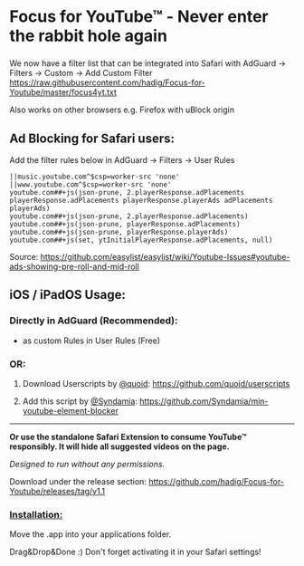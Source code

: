 # Focus for YouTube&trade; - Never enter the rabbit hole again

###
We now have a filter list that can be integrated into Safari with AdGuard → Filters → Custom → Add Custom Filter
https://raw.githubusercontent.com/hadig/Focus-for-Youtube/master/focus4yt.txt

Also works on other browsers e.g. Firefox with uBlock origin
###

## Ad Blocking for Safari users:
Add the filter rules below in AdGuard → Filters → User Rules
```
||music.youtube.com^$csp=worker-src 'none'
||www.youtube.com^$csp=worker-src 'none'
youtube.com##+js(json-prune, 2.playerResponse.adPlacements playerResponse.adPlacements playerResponse.playerAds adPlacements playerAds)
youtube.com##+js(json-prune, 2.playerResponse.adPlacements)
youtube.com##+js(json-prune, playerResponse.adPlacements)
youtube.com##+js(json-prune, playerResponse.playerAds)
youtube.com##+js(set, ytInitialPlayerResponse.adPlacements, null)
```
Source: https://github.com/easylist/easylist/wiki/Youtube-Issues#youtube-ads-showing-pre-roll-and-mid-roll

## iOS / iPadOS Usage:

### Directly in AdGuard (Recommended):

* as custom Rules in User Rules (Free)

### OR:
1. Download Userscripts by [@quoid](https://www.github.com/quoid): https://github.com/quoid/userscripts

2. Add this script by [@Syndamia](https://github.com/Syndamia): https://github.com/Syndamia/min-youtube-element-blocker

***


**Or use the standalone Safari Extension to consume YouTube&trade; responsibly. It will hide all suggested videos on the page.**

*Designed to run without any permissions.*

Download under the release section: https://github.com/hadig/Focus-for-Youtube/releases/tag/v1.1

### <ins>Installation:</ins> ###

Move the .app into your applications folder. 

Drag&Drop&Done :) Don't forget activating it in your Safari settings!

